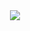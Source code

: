<div align="center">
  <a href="https://www.cadgerfeast.com">
    <img src="./banner.gif" />
  </a>
</div>